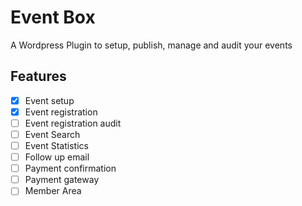 # Event Box

A Wordpress Plugin to setup, publish, manage and audit your events

## Features
- [x] Event setup
- [x] Event registration
- [ ] Event registration audit
- [ ] Event Search
- [ ] Event Statistics
- [ ] Follow up email
- [ ] Payment confirmation
- [ ] Payment gateway
- [ ] Member Area